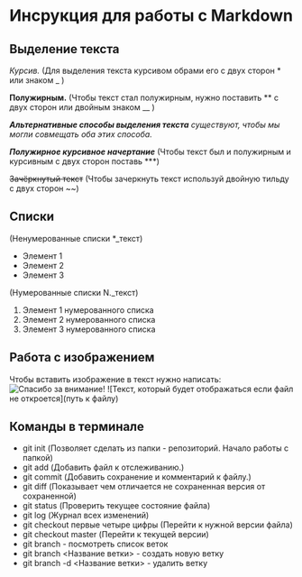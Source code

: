 # Инсрукция для работы с Markdown

## Выделение текста

*Курсив.* (Для выделения текста курсивом обрами его с двух сторон * или знаком _ )

**Полужирным.** (Чтобы текст стал полужирным, нужно поставить ** с двух сторон или двойным знаком __ )

_**Альтернативные способы выделения текста** существуют, чтобы мы могли совмещать оба этих способа._

***Полужирное курсивное начертание*** (Чтобы текст был и полужирным и курсивным с двух сторон поставь ***)

~~Зачёркнутый текст~~ (Чтобы зачеркнуть текст используй двойную тильду с двух сторон ~~)

## Списки

(Ненумерованные списки *_текст)

* Элемент 1
* Элемент 2
* Элемент 3

(Нумерованные списки N._текст)

1. Элемент 1 нумерованного списка
2. Элемент 2 нумерованного списка
3. Элемент 3 нумерованного списка


## Работа с изображением

Чтобы вставить изображение в текст нужно написать: 
![Спасибо за внимание!](1.jpg)
![Текст, который будет отображаться если файл не откроется](путь к файлу)

## Команды в терминале

* git init (Позволяет сделать из папки - репозиторий. Начало работы с папкой)
* git add (Добавить файл к отслеживанию.)
* git commit (Добавить сохранение и комментарий к файлу.)
* git diff (Показывает чем отличается не сохраненная версия от сохраненной)
* git status (Проверить текущее состояние файла)
* git log (Журнал всех изменений)
* git checkout первые четыре цифры (Перейти к нужной версии файла)
* git checkout master (Перейти к текущей версии)
* git branch - посмотреть список веток
* git branch <Название ветки> - создать новую ветку
* git branch -d <Название ветки> - удалить ветку